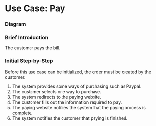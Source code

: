 # Use Case: Pay

### Diagram


### Brief Introduction
The customer pays the bill.


### Initial Step-by-Step  
Before this use case can be initialized, the order must be created by the customer.


1. The system provides some ways of purchasing such as Paypal.
2. The customer selects one way to purchase.
3. The system redirects to the paying website.
4. The customer fills out the information required to pay.
5. The paying website notifies the system that the paying process is complete.
6. The system notifies the customer that paying is finished.
